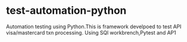 # test-automation-python
Automation testing using Python.This is framework develpoed to test API visa/mastercard txn processing.
Using SQl workbrench,Pytest and AP1
